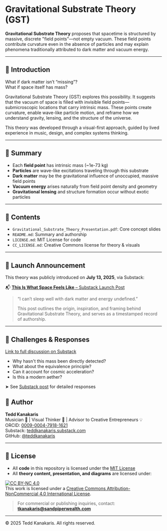 # Gravitational Substrate Theory (GST)

**Gravitational Substrate Theory** proposes that spacetime is structured by massive, discrete "field points"—not empty vacuum. These field points contribute curvature even in the absence of particles and may explain phenomena traditionally attributed to dark matter and vacuum energy.

---

## 🌌 Introduction

What if dark matter isn’t “missing”?  
What if space itself has mass?

Gravitational Substrate Theory (GST) explores this possibility. It suggests that the vacuum of space is filled with invisible field points—submicroscopic locations that carry intrinsic mass. These points create curvature, enable wave-like particle motion, and reframe how we understand gravity, lensing, and the structure of the universe.

This theory was developed through a visual-first approach, guided by lived experience in music, design, and complex systems thinking.

---

## 📘 Summary

- Each **field point** has intrinsic mass (~1e-73 kg)
- **Particles** are wave-like excitations traveling through this substrate
- **Dark matter** may be the gravitational influence of unoccupied, massive field points
- **Vacuum energy** arises naturally from field point density and geometry
- **Gravitational lensing** and structure formation occur without exotic particles

---

## 📂 Contents

- `Gravitational_Substrate_Theory_Presentation.pdf`: Core concept slides
- `README.md`: Summary and authorship
- `LICENSE.md`: MIT License for code
- `CC_LICENSE.md`: Creative Commons license for theory & visuals

---

## 📰 Launch Announcement

This theory was publicly introduced on **July 13, 2025**, via Substack:

📬 [**This Is What Space Feels Like** – Substack Launch Post](https://teddkanakaris.substack.com/p/this-is-what-space-feels-like)

> “I can’t sleep well with dark matter and energy undefined.”  
>  
> This post outlines the origin, inspiration, and framing behind Gravitational Substrate Theory, and serves as a timestamped record of authorship.

---

## 🧠 Challenges & Responses

[Link to full discussion on Substack](https://substack.com/home/post/p-168236620)

- Why hasn't this mass been directly detected?
- What about the equivalence principle?
- Can it account for cosmic acceleration?
- Is this a modern aether?

➤ See [Substack post](https://teddkanakaris.substack.com/p/challenging-gravitational-substrate) for detailed responses

## 👤 Author

**Tedd Kanakaris**  
Musician 🎹 | Visual Thinker 🧠 | Advisor to Creative Entrepreneurs 💡  
ORCID: [0009-0004-7918-1621](https://orcid.org/0009-0004-7918-1621)  
Substack: [teddkanakaris.substack.com](https://teddkanakaris.substack.com)  
GitHub: [@teddkanakaris](https://github.com/teddkanakaris)

---

## 📜 License

- All **code** in this repository is licensed under the [MIT License](LICENSE.md)
- All **theory content, presentation, and diagrams** are licensed under:

[![CC BY-NC 4.0](https://licensebuttons.net/l/by-nc/4.0/88x31.png)](https://creativecommons.org/licenses/by-nc/4.0/)  
This work is licensed under a [Creative Commons Attribution-NonCommercial 4.0 International License](https://creativecommons.org/licenses/by-nc/4.0/).

> For commercial or publishing inquiries, contact: **tkanakaris@sandpiperwealth.com**

---

© 2025 Tedd Kanakaris. All rights reserved.


